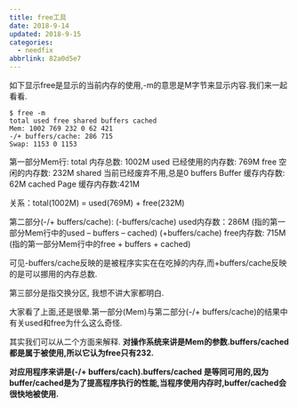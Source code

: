 ```yaml
---
title: free工具
date: 2018-9-14
updated: 2018-9-15
categories:
  - needfix
abbrlink: 82a0d5e7
---
```

如下显示free是显示的当前内存的使用,-m的意思是M字节来显示内容.我们来一起看看.

    $ free -m
    total used free shared buffers cached
    Mem: 1002 769 232 0 62 421
    -/+ buffers/cache: 286 715
    Swap: 1153 0 1153

第一部分Mem行:
total 内存总数: 1002M
used 已经使用的内存数: 769M
free 空闲的内存数: 232M
shared 当前已经废弃不用,总是0
buffers Buffer 缓存内存数: 62M
cached Page 缓存内存数:421M

关系：total(1002M) = used(769M) + free(232M)

第二部分(-/+ buffers/cache):
(-buffers/cache) used内存数：286M (指的第一部分Mem行中的used – buffers – cached)
(+buffers/cache) free内存数: 715M (指的第一部分Mem行中的free + buffers + cached)

可见-buffers/cache反映的是被程序实实在在吃掉的内存,而+buffers/cache反映的是可以挪用的内存总数.

第三部分是指交换分区, 我想不讲大家都明白.

 

大家看了上面,还是很晕.第一部分(Mem)与第二部分(-/+ buffers/cache)的结果中有关used和free为什么这么奇怪.


其实我们可以从二个方面来解释.
**对操作系统来讲是Mem的参数.buffers/cached 都是属于被使用,所以它认为free只有232.**

**对应用程序来讲是(-/+ buffers/cach).buffers/cached 是等同可用的,因为buffer/cached是为了提高程序执行的性能,当程序使用内存时,buffer/cached会很快地被使用.**